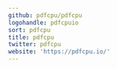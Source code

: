```yaml
---
github: pdfcpu/pdfcpu
logohandle: pdfcpuio
sort: pdfcpu
title: pdfcpu
twitter: pdfcpu
website: 'https://pdfcpu.io/'
---
```


